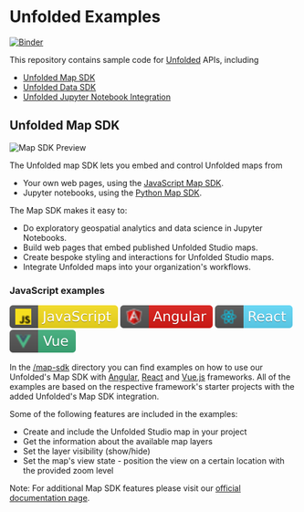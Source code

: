 # Unfolded Examples

[![Binder][binder_badge]][binder_jupyterlab_url]

[binder_badge]: https://mybinder.org/badge_logo.svg
[binder_jupyterlab_url]: https://mybinder.org/v2/gh/UnfoldedInc/examples/master?urlpath=lab/tree/notebooks/

This repository contains sample code for [Unfolded](https://unfolded.ai) APIs, including

- [Unfolded Map SDK](https://docs.unfolded.ai/map-sdk)
- [Unfolded Data SDK](https://docs.unfolded.ai/data-sdk)
- [Unfolded Jupyter Notebook Integration](https://docs.unfolded.ai/jupyter)

## Unfolded Map SDK

![Map SDK Preview](images/out.gif)

The Unfolded map SDK lets you embed and control Unfolded maps from

- Your own web pages, using the [JavaScript Map SDK](https://docs.unfolded.ai/map-sdk/javascript-map-sdk).
- Jupyter notebooks, using the [Python Map SDK](https://docs.unfolded.ai/map-sdk/python-map-sdk).

The Map SDK makes it easy to:

- Do exploratory geospatial analytics and data science in Jupyter Notebooks.
- Build web pages that embed published Unfolded Studio maps.
- Create bespoke styling and interactions for Unfolded Studio maps.
- Integrate Unfolded maps into your organization's workflows.

### JavaScript examples
[![badges](./images/badges/javascript.svg)](/map-sdk) [![badges](./images/badges/angular.svg)](/map-sdk/angular) [![badges](./images/badges/react.svg)](/map-sdk/react) [![badges](./images/badges/vue.svg)](/map-sdk/vuejs)

In the [/map-sdk](/map-sdk) directory you can find examples on how to use our Unfolded's Map SDK with [Angular](https://angular.io/), [React](https://reactjs.org/) and [Vue.js](https://vuejs.org/) frameworks.
All of the examples are based on the respective framework's starter projects with the added Unfolded's Map SDK integration.

Some of the following features are included in the examples:
- Create and include the Unfolded Studio map in your project
- Get the information about the available map layers
- Set the layer visibility (show/hide)
- Set the map's view state - position the view on a certain location with the provided zoom level

Note: For additional Map SDK features please visit our [official documentation page](https://docs.unfolded.ai/map-sdk/).
